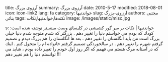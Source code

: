 title: آرزوی بزرگ
summary: آرزوی بزرگ
date: 2010-5-17
modified: 2018-08-01
icon:  icon-link2
lang: fa
category: خواندنیها
slug: آرزوی-بزرگ
authors: مجتبی بنائی
tags: نکته‌ها,خواندنیها,نکات
image: /images/static/misc.jpg

s: خواندنیها | نکات    بر سر گور کشيشي در کليساي وست مينستر نوشته شده  است:   کودك كه بودم مي خواستم دنيا را تغيير دهم . بزرگتر كه شدم متوجه شدم  دنيا خيلي بزرگ است من بايد انگلستان را تغيير دهم . بعد ها انگلستان را هم  بزرگ ديدم و تصميم گرفتم شهرم را تغيير دهم . در سالخوردگي تصميم گرفتم  خانواده ام را متحول كنم . اينك كه در آستانه مرگ هستم مي فهمم كه اگر روز  اول خودم را تغيير داده بودم ، شايد مي توانستم دنيا را هم تغيير دهم !!!